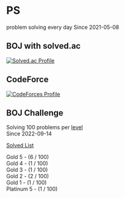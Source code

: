 # PS

problem solving every day Since 2021-05-08

## BOJ with solved.ac

[![Solved.ac Profile](http://mazassumnida.wtf/api/v2/generate_badge?boj=kadrick)](https://solved.ac/kadrick)

## CodeForce

[![CodeForces Profile](https://cf.leed.at?id=Kadrick)](https://codeforces.com/profile/Kadrick)

## BOJ Challenge

Solving 100 problems per [level](https://solved.ac/problems/level)  
Since 2022-09-14

[Solved List](./BOJ/doc/solvedProblem.md)

Gold 5 - (6 / 100)  
Gold 4 - (1 / 100)  
Gold 3 - (1 / 100)  
Gold 2 - (2 / 100)  
Gold 1 - (1 / 100)  
Platinum 5 - (1 / 100)  
